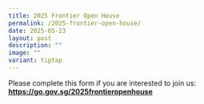 ```yaml
---
title: 2025 Frontier Open House
permalink: /2025-frontier-open-house/
date: 2025-05-23
layout: post
description: ""
image: ""
variant: tiptap
---
```

<p></p>
<p></p>
<p></p>
<p>Please complete this form if you are interested to join us:
<br><strong><a href="https://go.gov.sg/2025frontieropenhouse" rel="noopener noreferrer nofollow" target="_blank">https://go.gov.sg/2025frontieropenhouse</a></strong>
</p>